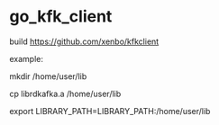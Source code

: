 # go_kfk_client

build  https://github.com/xenbo/kfkclient

example:

mkdir /home/user/lib

cp librdkafka.a /home/user/lib

export LIBRARY_PATH=LIBRARY_PATH:/home/user/lib

